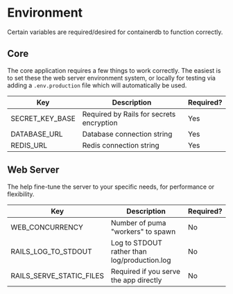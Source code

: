 # Environment

Certain variables are required/desired for containerdb to function correctly.


## Core

The core application requires a few things to work correctly. The easiest is
to set these the web server environment system, or locally for testing via
adding a `.env.production` file which will automatically be used.

| Key                         | Description                                    | Required?     |
|-----------------------------|------------------------------------------------|---------------|
| SECRET_KEY_BASE             | Required by Rails for secrets encryption       | Yes           |
| DATABASE_URL                | Database connection string                     | Yes           |
| REDIS_URL                   | Redis connection string                        | Yes           |


## Web Server

The help fine-tune the server to your specific needs, for performance or flexibility.

| Key                         | Description                                    | Required?     |
|-----------------------------|------------------------------------------------|---------------|
| WEB_CONCURRENCY             | Number of puma "workers" to spawn              | No            |
| RAILS_LOG_TO_STDOUT         | Log to STDOUT rather than log/production.log   | No            |
| RAILS_SERVE_STATIC_FILES    | Required if you serve the app directly         | No            |
